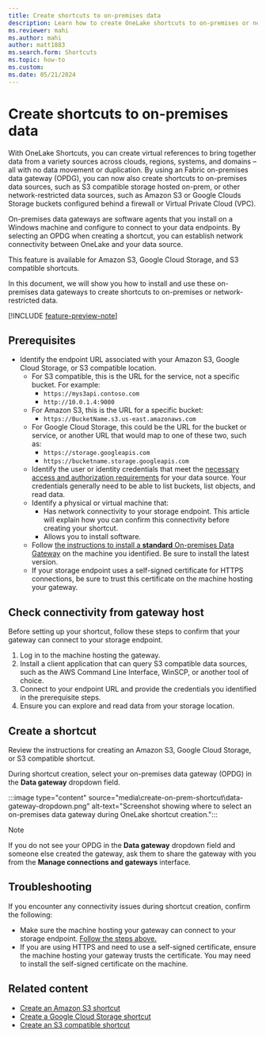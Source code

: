 ```yaml
---
title: Create shortcuts to on-premises data
description: Learn how to create OneLake shortcuts to on-premises or network-restricted data sources.
ms.reviewer: mahi
ms.author: mahi
author: matt1883
ms.search.form: Shortcuts
ms.topic: how-to
ms.custom:
ms.date: 05/21/2024
---
```


# Create shortcuts to on-premises data

With OneLake Shortcuts, you can create virtual references to bring together data from a variety sources across clouds, regions, systems, and domains – all with no data movement or duplication. By using an Fabric on-premises data gateway (OPDG), you can now also create shortcuts to on-premises data sources, such as S3 compatible storage hosted on-prem, or other network-restricted data sources, such as Amazon S3 or Google Clouds Storage buckets configured behind a firewall or Virtual Private Cloud (VPC).

On-premises data gateways are software agents that you install on a Windows machine and configure to connect to your data endpoints. By selecting an OPDG when creating a shortcut, you can establish network connectivity between OneLake and your data source. 

This feature is available for Amazon S3, Google Cloud Storage, and S3 compatible shortcuts.

In this document, we will show you how to install and use these on-premises data gateways to create shortcuts to on-premises or network-restricted data.

[!INCLUDE [feature-preview-note](../includes/feature-preview-note.md)]

## Prerequisites

* Identify the endpoint URL associated with your Amazon S3, Google Cloud Storage, or S3 compatible location.
  * For S3 compatible, this is the URL for the service, not a specific bucket. For example:
    * `https://mys3api.contoso.com`
    * `http://10.0.1.4:9000`
  *	For Amazon S3, this is the URL for a specific bucket:
    *	`https://BucketName.s3.us-east.amazonaws.com`
  *	For Google Cloud Storage, this could be the URL for the bucket or service, or another URL that would map to one of these two, such as:
    * `https://storage.googleapis.com`
    *	`https://bucketname.storage.googleapis.com`
  *	Identify the user or identity credentials that meet the [necessary access and authorization requirements](onelake-shortcuts.md#s3-shortcuts) for your data source. Your credentials generally need to be able to list buckets, list objects, and read data.
  * Identify a physical or virtual machine that:
    * Has network connectivity to your storage endpoint. This article will explain how you can confirm this connectivity before creating your shortcut.
    *	Allows you to install software.
  *	Follow [the instructions to install a **standard** On-premises Data Gateway](../data-integration/gateway/service-gateway-install.md#download-and-install-a-standard-gateway) on the machine you identified. Be sure to install the latest version.
  *	If your storage endpoint uses a self-signed certificate for HTTPS connections, be sure to trust this certificate on the machine hosting your gateway.

## Check connectivity from gateway host
Before setting up your shortcut, follow these steps to confirm that your gateway can connect to your storage endpoint.
1.	Log in to the machine hosting the gateway.
1.	Install a client application that can query S3 compatible data sources, such as the AWS Command Line Interface, WinSCP, or another tool of choice.
1.	Connect to your endpoint URL and provide the credentials you identified in the prerequisite steps.
1.	Ensure you can explore and read data from your storage location.
              
## Create a shortcut
Review the instructions for creating an Amazon S3, Google Cloud Storage, or S3 compatible shortcut.

During shortcut creation, select your on-premises data gateway (OPDG) in the **Data gateway** dropdown field.

  :::image type="content" source="media\create-on-prem-shortcut\data-gateway-dropdown.png" alt-text="Screenshot showing where to select an on-premises data gateway during OneLake shortcut creation.":::

> [!NOTE]
> If you do not see your OPDG in the **Data gateway** dropdown field and someone else created the gateway, ask them to share the gateway with you from the **Manage connections and gateways** interface.

## Troubleshooting

If you encounter any connectivity issues during shortcut creation, confirm the following:

* Make sure the machine hosting your gateway can connect to your storage endpoint. [Follow the steps above.](#Check-connectivity-from-gateway-host)
*	If you are using HTTPS and need to use a self-signed certificate, ensure the machine hosting your gateway trusts the certificate. You may need to install the self-signed certificate on the machine.

## Related content

- [Create an Amazon S3 shortcut](create-s3-shortcut.md)
- [Create a Google Cloud Storage shortcut](create-gcs-shortcut.md)
- [Create an S3 compatible shortcut](create-s3-compatible-shortcut.md)
